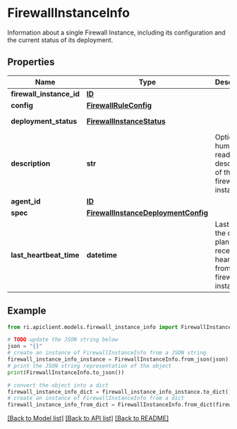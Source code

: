 # FirewallInstanceInfo

Information about a single Firewall Instance, including its configuration and the current status of its deployment.

## Properties

Name | Type | Description | Notes
------------ | ------------- | ------------- | -------------
**firewall_instance_id** | [**ID**](ID.md) |  | [optional] 
**config** | [**FirewallRuleConfig**](FirewallRuleConfig.md) |  | [optional] 
**deployment_status** | [**FirewallInstanceStatus**](FirewallInstanceStatus.md) |  | [optional] [default to FirewallInstanceStatus.UNSPECIFIED]
**description** | **str** | Optional human-readable description of the firewall instance. | [optional] 
**agent_id** | [**ID**](ID.md) |  | [optional] 
**spec** | [**FirewallInstanceDeploymentConfig**](FirewallInstanceDeploymentConfig.md) |  | [optional] 
**last_heartbeat_time** | **datetime** | Last time the control plan received a heartbeat from the firewall instance. | [optional] 

## Example

```python
from ri.apiclient.models.firewall_instance_info import FirewallInstanceInfo

# TODO update the JSON string below
json = "{}"
# create an instance of FirewallInstanceInfo from a JSON string
firewall_instance_info_instance = FirewallInstanceInfo.from_json(json)
# print the JSON string representation of the object
print(FirewallInstanceInfo.to_json())

# convert the object into a dict
firewall_instance_info_dict = firewall_instance_info_instance.to_dict()
# create an instance of FirewallInstanceInfo from a dict
firewall_instance_info_from_dict = FirewallInstanceInfo.from_dict(firewall_instance_info_dict)
```
[[Back to Model list]](../README.md#documentation-for-models) [[Back to API list]](../README.md#documentation-for-api-endpoints) [[Back to README]](../README.md)

